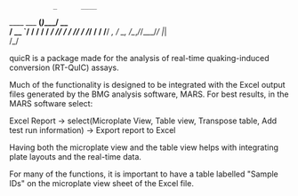                _      ____ 
  ____ ___  __(_)____/ __ \
 / __ `/ / / / / ___/ /_/ /
/ /_/ / /_/ / / /__/ _, _/ 
\__, /\__,_/_/\___/_/ |_|  
  /_/                      

quicR is a package made for the analysis of real-time quaking-induced conversion (RT-QuIC) assays.

Much of the functionality is designed to be integrated with the Excel output files generated by the BMG analysis software, MARS.
For best results, in the MARS software select:

Excel Report -> select(Microplate View, Table view, Transpose table, Add test run information) -> Export report to Excel

Having both the microplate view and the table view helps with integrating plate layouts and the real-time data.

For many of the functions, it is important to have a table labelled "Sample IDs" on the microplate view sheet of the Excel file.
